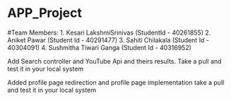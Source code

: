 # APP_Project

#Team Members:
    1. Kesari LakshmiSrinivas (StudentId - 40261855)
    2. Aniket Pawar (Student Id - 40291477)
    3. Sahiti Chilakala (Student Id - 40304091)
    4. Sushmitha Tiwari Ganga (Student Id - 40316952)


Add Search controller and YouTube Api and theirs results.
Take a pull and test it in your local system
    
Added profile page redirection and profile page implementation 
take a pull and test it in your local system